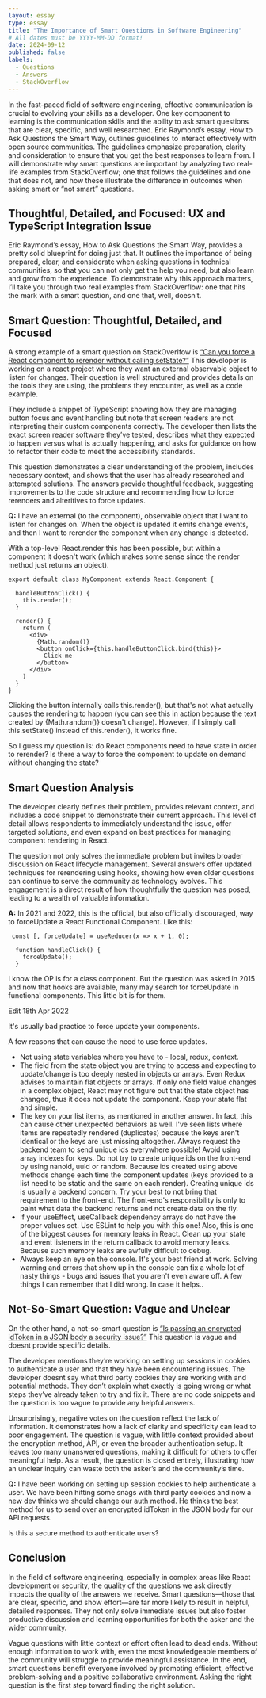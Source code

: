 ```yaml
---
layout: essay
type: essay
title: "The Importance of Smart Questions in Software Engineering"
# All dates must be YYYY-MM-DD format!
date: 2024-09-12
published: false
labels:
  - Questions
  - Answers
  - StackOverflow
---
```


In the fast-paced field of software engineering, effective communication is crucial to evolving your skills as a developer. One key component to learning is the communication skills and the ability to ask smart questions that are clear, specific, and well researched. Eric Raymond’s essay, How to Ask Questions the Smart Way, outlines guidelines to interact effectively with open source communities. The guidelines emphasize preparation, clarity and consideration to ensure that you get the best responses to learn from. I will demonstrate why smart questions are important by analyzing two real-life examples from StackOverflow; one that follows the guidelines and one that does not, and how these illustrate the difference in outcomes when asking smart or “not smart” questions. 

## Thoughtful, Detailed, and Focused: UX and TypeScript Integration Issue

Eric Raymond’s essay, How to Ask Questions the Smart Way, provides a pretty solid blueprint for doing just that. It outlines the importance of being prepared, clear, and considerate when asking questions in technical communities, so that you can not only get the help you need, but also learn and grow from the experience. To demonstrate why this approach matters, I’ll take you through two real examples from StackOverflow: one that hits the mark with a smart question, and one that, well, doesn’t.

## Smart Question: Thoughtful, Detailed, and Focused

A strong example of a smart question on StackOverlfow is [“Can you force a React component to rerender without calling setState?”](https://stackoverflow.com/questions/30626030/can-you-force-a-react-component-to-rerender-without-calling-setstate) This developer is working on a react project where they want an external observable object to listen for changes. Their question is well structured and provides details on the tools they are using, the problems they encounter, as well as a code example. 

They include a snippet of TypeScript showing how they are managing button focus and event handling but note that screen readers are not interpreting their custom components correctly. The developer then lists the exact screen reader software they’ve tested, describes what they expected to happen versus what is actually happening, and asks for guidance on how to refactor their code to meet the accessibility standards. 

This question demonstrates a clear understanding of the problem, includes necessary context, and shows that the user has already researched and attempted solutions. The answers provide thoughtful feedback, suggesting improvements to the code structure and recommending how to force rerenders and alteritives to force updates. 


**Q:** I have an external (to the component), observable object that I want to listen for changes on. When the object is updated it emits change events, and then I want to rerender the component when any change is detected.

With a top-level React.render this has been possible, but within a component it doesn't work (which makes some sense since the render method just returns an object).

```
export default class MyComponent extends React.Component {

  handleButtonClick() {
    this.render();
  }

  render() {
    return (
      <div>
        {Math.random()}
        <button onClick={this.handleButtonClick.bind(this)}>
          Click me
        </button>
      </div>
    )
  }
}
```
Clicking the button internally calls this.render(), but that's not what actually causes the rendering to happen (you can see this in action because the text created by {Math.random()} doesn't change). However, if I simply call this.setState() instead of this.render(), it works fine.

So I guess my question is: do React components need to have state in order to rerender? Is there a way to force the component to update on demand without changing the state?

## Smart Question Analysis

The developer clearly defines their problem, provides relevant context, and includes a code snippet to demonstrate their current approach. This level of detail allows respondents to immediately understand the issue, offer targeted solutions, and even expand on best practices for managing component rendering in React.

The question not only solves the immediate problem but invites broader discussion on React lifecycle management. Several answers offer updated techniques for rerendering using hooks, showing how even older questions can continue to serve the community as technology evolves. This engagement is a direct result of how thoughtfully the question was posed, leading to a wealth of valuable information.


**A:** In 2021 and 2022, this is the official, but also officially discouraged, way to forceUpdate a React Functional Component.
Like this:

```
 const [, forceUpdate] = useReducer(x => x + 1, 0);

  function handleClick() {
    forceUpdate();
  }
```

I know the OP is for a class component. But the question was asked in 2015 and now that hooks are available, many may search for forceUpdate in functional components. This little bit is for them.

Edit 18th Apr 2022

It's usually bad practice to force update your components.

A few reasons that can cause the need to use force updates.

- Not using state variables where you have to - local, redux, context.
- The field from the state object you are trying to access and expecting to update/change is too deeply nested in objects or arrays. Even Redux advises to maintain flat objects or arrays. If only one field value changes in a complex object, React may not figure out that the state object has changed, thus it does not update the component. Keep your state flat and simple.
- The key on your list items, as mentioned in another answer. In fact, this can cause other unexpected behaviors as well. I've seen lists where items are repeatedly rendered (duplicates) because the keys aren't identical or the keys are just missing altogether. Always request the backend team to send unique ids everywhere possible! Avoid using array indexes for keys. Do not try to create unique ids on the front-end by using nanoid, uuid or random. Because ids created using above methods change each time the component updates (keys provided to a list need to be static and the same on each render). Creating unique ids is usually a backend concern. Try your best to not bring that requirement to the front-end. The front-end's responsibility is only to paint what data the backend returns and not create data on the fly.
- If your useEffect, useCallback dependency arrays do not have the proper values set. Use ESLint to help you with this one! Also, this is one of the biggest causes for memory leaks in React. Clean up your state and event listeners in the return callback to avoid memory leaks. Because such memory leaks are awfully difficult to debug.
- Always keep an eye on the console. It's your best friend at work. Solving warning and errors that show up in the console can fix a whole lot of nasty things - bugs and issues that you aren't even aware off.
A few things I can remember that I did wrong. In case it helps..


## Not-So-Smart Question: Vague and Unclear

On the other hand, a not-so-smart question is [“Is passing an encrypted idToken in a JSON body a security issue?”](https://stackoverflow.com/questions/78979185/is-passing-an-encrypted-idtoken-in-a-json-body-a-security-issue) This question is vague and doesnt provide specific details. 

The developer mentions they’re working on setting up sessions in cookies to authenticate a user and that they have been encountering issues. The developer doesnt say what third party cookies they are working with and potential methods. They don’t explain what exactly is going wrong or what steps they’ve already taken to try and fix it. There are no code snippets and the question is too vague to provide any helpful answers. 

Unsurprisingly, negative votes on the question reflect the lack of information. It demonstrates how a lack of clarity and specificity can lead to poor engagement. The question is vague, with little context provided about the encryption method, API, or even the broader authentication setup. It leaves too many unanswered questions, making it difficult for others to offer meaningful help. As a result, the question is closed entirely, illustrating how an unclear inquiry can waste both the asker’s and the community’s time.


**Q:** I have been working on setting up session cookies to help authenticate a user. We have been hitting some snags with third party cookies and now a new dev thinks we should change our auth method. He thinks the best method for us to send over an encrypted idToken in the JSON body for our API requests.

Is this a secure method to authenticate users?

## Conclusion

In the field of software engineering, especially in complex areas like React development or security, the quality of the questions we ask directly impacts the quality of the answers we receive. Smart questions—those that are clear, specific, and show effort—are far more likely to result in helpful, detailed responses. They not only solve immediate issues but also foster productive discussion and learning opportunities for both the asker and the wider community.

Vague questions with little context or effort often lead to dead ends. Without enough information to work with, even the most knowledgeable members of the community will struggle to provide meaningful assistance. In the end, smart questions benefit everyone involved by promoting efficient, effective problem-solving and a positive collaborative environment. Asking the right question is the first step toward finding the right solution.
